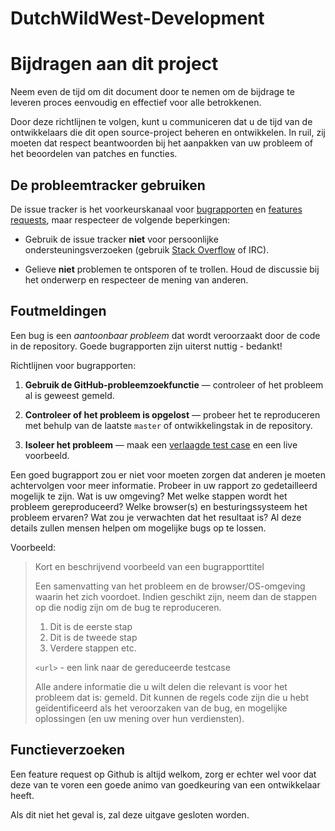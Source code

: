 # DutchWildWest-Development

# Bijdragen aan dit project

Neem even de tijd om dit document door te nemen om de bijdrage te leveren
proces eenvoudig en effectief voor alle betrokkenen.

Door deze richtlijnen te volgen, kunt u communiceren dat u de tijd van
de ontwikkelaars die dit open source-project beheren en ontwikkelen. In ruil,
zij moeten dat respect beantwoorden bij het aanpakken van uw probleem of het beoordelen van
patches en functies.


## De probleemtracker gebruiken

De issue tracker is het voorkeurskanaal voor [bugrapporten](#bugs) en
[features requests](#features), maar respecteer de volgende beperkingen:

* Gebruik de issue tracker **niet** voor persoonlijke ondersteuningsverzoeken (gebruik
  [Stack Overflow](http://stackoverflow.com) of IRC).

* Gelieve **niet** problemen te ontsporen of te trollen. Houd de discussie bij het onderwerp en
  respecteer de mening van anderen.


<a name="bugs"></a>
## Foutmeldingen

Een bug is een _aantoonbaar probleem_ dat wordt veroorzaakt door de code in de repository.
Goede bugrapporten zijn uiterst nuttig - bedankt!

Richtlijnen voor bugrapporten:

1. **Gebruik de GitHub-probleemzoekfunctie** &mdash; controleer of het probleem al is geweest
   gemeld.

2. **Controleer of het probleem is opgelost** &mdash; probeer het te reproduceren met behulp van de
   laatste `master` of ontwikkelingstak in de repository.

3. **Isoleer het probleem** &mdash; maak een [verlaagde test
   case](http://css-tricks.com/reduced-test-cases/) en een live voorbeeld.

Een goed bugrapport zou er niet voor moeten zorgen dat anderen je moeten achtervolgen voor meer
informatie. Probeer in uw rapport zo gedetailleerd mogelijk te zijn. Wat is
uw omgeving? Met welke stappen wordt het probleem gereproduceerd? Welke browser(s) en besturingssysteem
het probleem ervaren? Wat zou je verwachten dat het resultaat is? Al deze
details zullen mensen helpen om mogelijke bugs op te lossen.

Voorbeeld:

> Kort en beschrijvend voorbeeld van een bugrapporttitel
>
> Een samenvatting van het probleem en de browser/OS-omgeving waarin het zich voordoet. Indien
> geschikt zijn, neem dan de stappen op die nodig zijn om de bug te reproduceren.
>
> 1. Dit is de eerste stap
> 2. Dit is de tweede stap
> 3. Verdere stappen etc.
>
> `<url>` - een link naar de gereduceerde testcase
>
> Alle andere informatie die u wilt delen die relevant is voor het probleem dat is:
> gemeld. Dit kunnen de regels code zijn die u hebt geïdentificeerd als
> het veroorzaken van de bug, en mogelijke oplossingen (en uw mening over hun
> verdiensten).


<a name="functies"></a>
## Functieverzoeken

Een feature request op Github is altijd welkom, zorg er echter wel voor dat deze van te voren een goede animo van goedkeuring van een ontwikkelaar heeft.

Als dit niet het geval is, zal deze uitgave gesloten worden.

